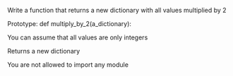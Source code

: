 Write a function that returns a new dictionary with all values multiplied by 2



Prototype: def multiply_by_2(a_dictionary):

You can assume that all values are only integers

Returns a new dictionary

You are not allowed to import any module
